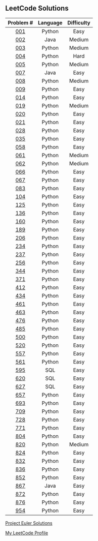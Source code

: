## LeetCode Solutions

Problem # | Language | Difficulty
:---: | :---: | :---:
[001](LeetCode/001E.py) | Python |  Easy 
[002](LeetCode/002M.java) | Java | Medium
[003](LeetCode/003M.py) | Python | Medium
[004](LeetCode/004H.py) | Python |  Hard 
[005](LeetCode/005M.py) | Python | Medium
[007](LeetCode/007E.java) | Java |  Easy 
[008](LeetCode/008M.py) | Python | Medium
[009](LeetCode/009E.py) | Python |  Easy 
[014](LeetCode/014E.py) | Python |  Easy 
[019](LeetCode/019M.py) | Python | Medium
[020](LeetCode/020E.py) | Python |  Easy 
[021](LeetCode/021E.py) | Python |  Easy 
[028](LeetCode/028E.py) | Python |  Easy 
[035](LeetCode/035E.py) | Python |  Easy 
[058](LeetCode/058E.py) | Python |  Easy 
[061](LeetCode/061M.py) | Python | Medium
[062](LeetCode/062M.py) | Python | Medium
[066](LeetCode/066PLUSE.py) | Python |  Easy 
[067](LeetCode/067E.py) | Python |  Easy 
[083](LeetCode/083E.py) | Python |  Easy 
[104](LeetCode/104E.py) | Python |  Easy 
[125](LeetCode/125E.py) | Python |  Easy 
[136](LeetCode/136E.py) | Python |  Easy 
[160](LeetCode/160E.py) | Python |  Easy 
[189](LeetCode/189E.py) | Python |  Easy 
[206](LeetCode/206E.py) | Python |  Easy 
[234](LeetCode/234E.py) | Python |  Easy 
[237](LeetCode/237E.py) | Python |  Easy 
[256](LeetCode/256E.py) | Python |  Easy 
[344](LeetCode/344E.py) | Python |  Easy 
[371](LeetCode/371E.py) | Python |  Easy 
[412](LeetCode/412E.py) | Python |  Easy 
[434](LeetCode/434E.py) | Python |  Easy 
[461](LeetCode/461E.py) | Python |  Easy 
[463](LeetCode/463E.py) | Python |  Easy 
[476](LeetCode/476E.py) | Python |  Easy 
[485](LeetCode/485E.py) | Python |  Easy 
[500](LeetCode/500E.py) | Python |  Easy 
[520](LeetCode/520E.py) | Python |  Easy 
[557](LeetCode/557E.py) | Python |  Easy 
[561](LeetCode/561E.py) | Python |  Easy 
[595](LeetCode/595E.sql) | SQL |  Easy 
[620](LeetCode/620E.sql) | SQL |  Easy 
[627](LeetCode/627E.sql) | SQL |  Easy 
[657](LeetCode/657E.py) | Python |  Easy 
[693](LeetCode/693E.py) | Python |  Easy 
[709](LeetCode/709E.py) | Python |  Easy 
[728](LeetCode/728E.py) | Python |  Easy 
[771](LeetCode/771E.py) | Python |  Easy 
[804](LeetCode/804E.py) | Python |  Easy 
[820](LeetCode/820M.py) | Python | Medium
[824](LeetCode/824E.py) | Python |  Easy 
[832](LeetCode/832E.py) | Python |  Easy 
[836](LeetCode/836E.py) | Python |  Easy 
[852](LeetCode/852E.py) | Python |  Easy 
[867](LeetCode/867E.java) | Java |  Easy 
[872](LeetCode/872E.py) | Python |  Easy 
[876](LeetCode/876E.py) | Python |  Easy 
[954](LeetCode/954E.py) | Python |  Easy 


[Project Euler Solutions](https://github.com/chrismarcok/Project-Euler)

[My LeetCode Profile](https://leetcode.com/chrismarcok/)